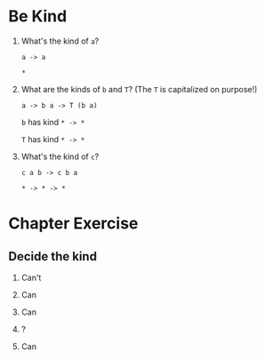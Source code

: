 # Be Kind

1. What's the kind of `a`?

   `a -> a`

   `*`

2. What are the kinds of `b` and `T`? (The `T` is capitalized on purpose!)

   `a -> b a -> T (b a)`

   `b` has kind `* -> *`

   `T` has kind `* -> *`

3. What's the kind of `c`?

   `c a b -> c b a`

   `* -> * -> *`

# Chapter Exercise
## Decide the kind

1. Can't

2. Can

3. Can

4. ?

5. Can
